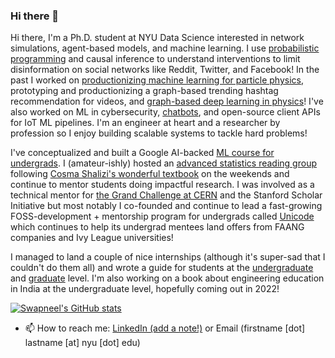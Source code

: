 ### Hi there 👋

<!--
**SwapneelM/swapneelm** is a ✨ _special_ ✨ repository because its `README.md` (this file) appears on your GitHub profile.

Here are some ideas to get you started:

- 👯 I’m looking to collaborate on ...
- 🤔 I’m looking for help with ...
- 💬 Ask me about ...

- 😄 Pronouns: ...
- ⚡ Fun fact: ...
-->

Hi there, I'm a Ph.D. student at NYU Data Science interested in network simulations, agent-based models, and machine learning. I use [probabilistic programming](https://pyro.ai/) and causal inference to understand interventions to limit disinformation on social networks like Reddit, Twitter, and Facebook! In the past I worked on [productionizing machine learning for particle physics](https://github.com/SwapneelM/DeepJetCore/wiki), prototyping and productionizing a graph-based trending hashtag recommendation for videos, and [graph-based deep learning in physics](https://github.com/SwapneelM/TrackingNtuples)! I've also worked on ML in cybersecurity, [chatbots](https://github.com/SwapneelM/Protobot), and open-source client APIs for IoT ML pipelines. I'm an engineer at heart and a researcher by profession so I enjoy building scalable systems to tackle hard problems!

I've conceptualized and built a Google AI-backed [ML course for undergrads](https://djunicode.github.io/umlsc-2021/). I (amateur-ishly) hosted an [advanced statistics reading group](https://www.youtube.com/playlist?list=PLob0yCmJjJ3XT9DfcQ63ly79ICmgGU5bt) following [Cosma Shalizi's wonderful textbook](https://drive.google.com/file/d/1ZH9hr7UEN-kmQWXndQkPQEtlP0tUHb1a/view?usp=sharing) on the weekends and continue to mentor students doing impactful research. I was involved as a technical mentor for [the Grand Challenge at CERN](https://www.youtube.com/watch?v=sEJVrD2ALLM) and the Stanford Scholar Initiative but most notably I co-founded and continue to lead a fast-growing FOSS-development + mentorship program for undergrads called [Unicode](https://djunicode.in/) which continues to help its undergrad mentees land offers from FAANG companies and Ivy League universities!

I managed to land a couple of nice internships (although it's super-sad that I couldn't do them all) and wrote a guide for students at the [undergraduate](https://medium.com/@swapneel_mehta/the-cern-openlab-internship-experience-questionnaire-included-67d995893bea) and [graduate](https://swapneelm.github.io/interview-advice-for-research-internships-in-data-science) level. I'm also working on a book about engineering education in India at the undergraduate level, hopefully coming out in 2022!

[![Swapneel's GitHub stats](https://github-readme-stats.vercel.app/api?username=swapneelm)](https://github.com/anuraghazra/github-readme-stats)

- 📫 How to reach me: [LinkedIn (add a note!)](https://www.linkedin.com/in/swapneelm/) or Email (firstname [dot] lastname [at] nyu [dot] edu)
